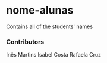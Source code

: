 # nome-alunas
Contains all of the students' names

### Contributors
Inês Martins
Isabel Costa
Rafaela Cruz